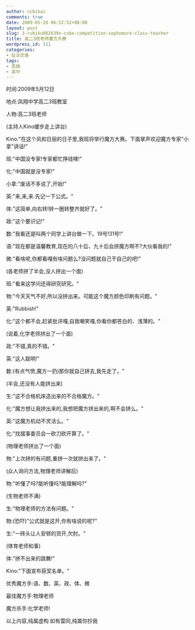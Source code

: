 ```yaml
---
author: ccbikai
comments: true
date: 2009-05-20 06:52:52+08:00
layout: post
slug: 3-rubiku002639s-cube-competition-sophomore-class-teacher
title: 高二3班老师魔方大赛
wordpress_id: 111
categories:
- 扯淡文章
tags:
- 恶搞
- 高中
---
```




时间:2009年5月12日

地点:凤翔中学高二3班教室

人物:高二3班老师<!-- more -->

(主持人Kino缓步走上讲台)

Kino:"在这个风和日丽的日子里,我班将举行魔方大赛。下面掌声欢迎魔方专家"小拿"讲话!"

班:"中国没专家!专家都忙挣钱哩!"

化:"中国就是没专家!"

小拿:"废话不多说了,开始!"

英:"来,来,来.先记一下公式。"

体:"这简单,向右转!转一圈转整齐就好了。"

政:"这个要识记!"

数:"我看还是叫两个同学上讲台做一下。19号!31号!"

语:"现在都是温馨教育,现在的八十后、九十后会拼魔方啊不?大伙看我的!"

微:"看啥呢,你都看嘎有啥问题么?没问题就自己干自己的吧!"

(各老师拼了半会,没人拼出一个面)

班:"看来这学问还得研究研究。"

物:"今天天气不好,所以没拼出来。可能这个魔方颜色印刷有问题。"

英:"Rubbish!"

化:"这个都不会,赶紧批评嘎,自我嘲笑嘎,你看你都苍白的、浅薄的。"

(说着,化学老师拼出了一个面)

政:"不错,真的不错。"

英:"这人聪明!"

数:(有点气愤,魔方一扔)那你就自己拼去,我先走了。"

(半会,还没有人能拼出来)

生:"这不合格机床造出来的不合格魔方。"

化:"魔方想让我拼出来的,我想把魔方拼出来的,啊不会拼么。"

英:"这魔方机动不灵活么。"

化:"找摆事委员会一砍刀砍开算了。"

(物理老师拼出了一个面)

物:"上次拼的有问题,重拼一次就拼出来了。"

(众人询问方法,物理老师讲解后)

物:"听懂了吗?能听懂吗?能理解吗?"

(生物老师不满)

生:"物理老师的方法有问题。"

物:(恐吓)"公式就是这开,你有啥说的呢?"

生:"一砖头让人安顿的货开,欠肘。"

(体育老师和事)

体:"拼不出来的跳舞!"

Kino:"下面宣布获奖名单。"

优秀魔方手:语、数、英、政、体、微

最佳魔方手:物理老师

魔方杀手:化学老师!

以上内容,纯属虚构
如有雷同,纯属你抄我

